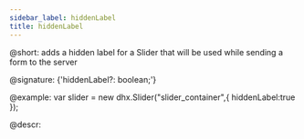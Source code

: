 ```yaml
---
sidebar_label: hiddenLabel
title: hiddenLabel
---          
```


@short: adds a hidden label for a Slider that will be used while sending a form to the server

@signature: {'hiddenLabel?: boolean;'}

@example:
var slider = new dhx.Slider("slider_container",{
    hiddenLabel:true
});

@descr:

[comment]: # (@related: slider/initializing_slider.md#configuration-properties)

